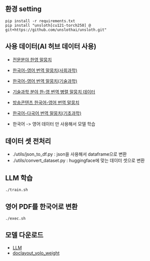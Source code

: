 
## 환경 setting
```
pip install -r requirements.txt
pip install "unsloth[cu121-torch250] @ git+https://github.com/unslothai/unsloth.git"
```

## 사용 데이터(AI 허브 데이터 사용)
- [전문분야 한영 말뭉치](https://aihub.or.kr/aihubdata/data/view.do?currMenu=115&topMenu=100&dataSetSn=111)
- [한국어-영어 번역 말뭉치(사회과학)](https://aihub.or.kr/aihubdata/data/view.do?currMenu=115&topMenu=100&dataSetSn=125)
- [한국어-영어 번역 말뭉치(기술과학)](https://aihub.or.kr/aihubdata/data/view.do?currMenu=115&topMenu=100&dataSetSn=124)
- [기술과학 분야 한-영 번역 병렬 말뭉치 데이터](https://aihub.or.kr/aihubdata/data/view.do?currMenu=115&topMenu=100&dataSetSn=71266)
- [방송콘텐츠 한국어-영어 번역 말뭉치](https://aihub.or.kr/aihubdata/data/view.do?currMenu=115&topMenu=100&dataSetSn=71382)
- [한국어-다국어 번역 말뭉치(기초과학)](https://aihub.or.kr/aihubdata/data/view.do?currMenu=115&topMenu=100&dataSetSn=71496)

- 한국어 -> 영어 데이터 만 사용해서 모델 학습

## 데이터 셋 전처리
- ./utils/json_to_df.py : json을 사용해서 dataframe으로 변환
- ./utils/convert_dataset.py : huggingface에 맞는 데이터 셋으로 변환

## LLM 학습
```
./train.sh
```

## 영어 PDF를 한국어로 변환
```
./exec.sh
```

## 모델 다운로드
- [LLM](https://drive.google.com/file/d/1KJ_98uYYLlD3mV31fywGFmtLy14wM84I/view?usp=sharing)
- [doclayout_yolo_weight](https://drive.google.com/file/d/16joiEYMxGgWWEenur7_YrNe1Fc4EeMCB/view?usp=sharing)
